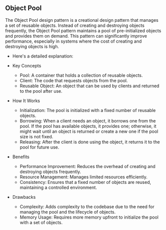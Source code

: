 ## Object Pool 

<p> The Object Pool design pattern is a creational design pattern that manages a set of reusable objects. Instead of creating and destroying objects frequently, the Object Pool pattern maintains a pool of pre-initialized objects and provides them on demand. This pattern can significantly improve performance, especially in systems where the cost of creating and destroying objects is high. </p>

* Here's a detailed explanation:

* Key Concepts
	- Pool: A container that holds a collection of reusable objects.
	- Client: The code that requests objects from the pool.
	- Reusable Object: An object that can be used by clients and returned to the pool after use.

* How It Works
	- Initialization: The pool is initialized with a fixed number of reusable objects.
	- Borrowing: When a client needs an object, it borrows one from the pool. If the pool has available objects, it provides one; otherwise, it might wait until an object is returned or create a new one if the pool size is not fixed.
	- Releasing: After the client is done using the object, it returns it to the pool for future use.

* Benefits
	- Performance Improvement: Reduces the overhead of creating and destroying objects frequently.
	- Resource Management: Manages limited resources efficiently.
	- Consistency: Ensures that a fixed number of objects are reused, maintaining a controlled environment.

* Drawbacks
	- Complexity: Adds complexity to the codebase due to the need for managing the pool and the lifecycle of objects.
	- Memory Usage: Requires more memory upfront to initialize the pool with a set of objects.
